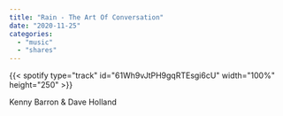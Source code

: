 ```yaml
---
title: "Rain - The Art Of Conversation"
date: "2020-11-25"
categories:
  - "music"
  - "shares"
---
```


{{< spotify type="track" id="61Wh9vJtPH9gqRTEsgi6cU" width="100%" height="250" >}}

Kenny Barron & Dave Holland
